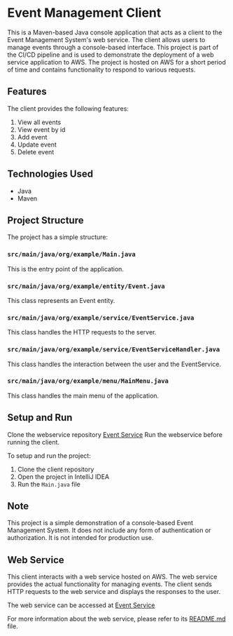 # Event Management Client

This is a Maven-based Java console application that acts as a client to the Event Management System's web service. The client allows users to manage events through a console-based interface.
This project is part of the CI/CD pipeline and is used to demonstrate the deployment of a web service application to AWS.
The project is hosted on AWS for a short period of time and contains functionality to respond to various requests.

## Features

The client provides the following features:

1. View all events
2. View event by id
3. Add event
4. Update event
5. Delete event

## Technologies Used

- Java
- Maven

## Project Structure

The project has a simple structure:

### `src/main/java/org/example/Main.java`
This is the entry point of the application.

### `src/main/java/org/example/entity/Event.java`
This class represents an Event entity.

### `src/main/java/org/example/service/EventService.java`
This class handles the HTTP requests to the server.

### `src/main/java/org/example/service/EventServiceHandler.java`
This class handles the interaction between the user and the EventService.

### `src/main/java/org/example/menu/MainMenu.java`
This class handles the main menu of the application.

## Setup and Run
Clone the webservice repository [Event Service](https://github.com/clarabrorson/EventWebService/blob/master/README.md)
Run the webservice before running the client.

To setup and run the project:

1. Clone the client repository
2. Open the project in IntelliJ IDEA
3. Run the `Main.java` file

## Note

This project is a simple demonstration of a console-based Event Management System. It does not include any form of authentication or authorization. It is not intended for production use.

## Web Service

This client interacts with a web service hosted on AWS. The web service provides the actual functionality for managing events. The client sends HTTP requests to the web service and displays the responses to the user.

The web service can be accessed at [Event Service](http://event-service-mongodb-env.eba-hux36rjj.us-west-2.elasticbeanstalk.com:8080/events)

For more information about the web service, please refer to its [README.md](https://github.com/clarabrorson/EventWebService/blob/master/README.md) file.